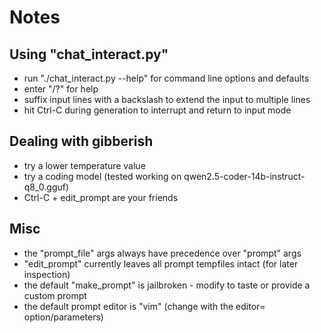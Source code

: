 # Notes

## Using "chat_interact.py"
  * run "./chat_interact.py --help" for command line options and defaults
  * enter "/?" for help
  * suffix input lines with a backslash to extend the input to multiple lines
  * hit Ctrl-C during generation to interrupt and return to input mode

## Dealing with gibberish
  * try a lower temperature value
  * try a coding model (tested working on qwen2.5-coder-14b-instruct-q8_0.gguf)
  * Ctrl-C + edit_prompt are your friends

## Misc
  * the "prompt_file" args always have precedence over "prompt" args
  * "edit_prompt" currently leaves all prompt tempfiles intact (for later inspection)
  * the default "make_prompt" is jailbroken - modify to taste or provide a custom prompt
  * the default prompt editor is "vim" (change with the editor= option/parameters)



